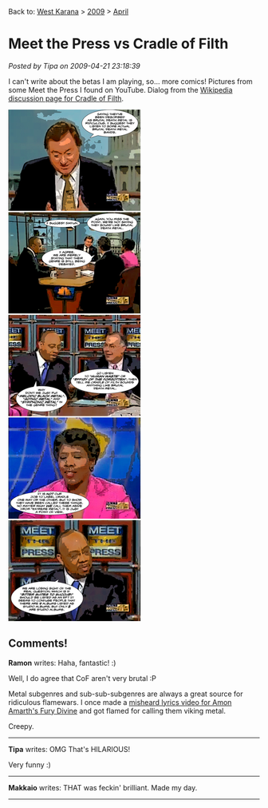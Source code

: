 Back to: [West Karana](/posts/westkarana.md) > [2009](/posts/2009/westkarana.md) > [April](./westkarana.md)
# Meet the Press vs Cradle of Filth

*Posted by Tipa on 2009-04-21 23:18:39*

I can't write about the betas I am playing, so... more comics! Pictures from some Meet the Press I found on YouTube. Dialog from the [Wikipedia discussion page for Cradle of Filth](http://en.wikipedia.org/wiki/Talk:Cradle_of_Filth). 

![meetthepress](../../../uploads/2009/04/meetthepress.jpg "meetthepress")

## Comments!

**Ramon** writes: Haha, fantastic! :)

Well, I do agree that CoF aren't very brutal :P

Metal subgenres and sub-sub-subgenres are always a great source for ridiculous flamewars. I once made a [misheard lyrics video for Amon Amarth's Fury Divine](http://www.youtube.com/watch?v=eg2BekIwkDg) and got flamed for calling them viking metal.

Creepy.

---

**Tipa** writes: OMG That's HILARIOUS!

Very funny :)

---

**Makkaio** writes: THAT was feckin' brilliant. Made my day.

---


